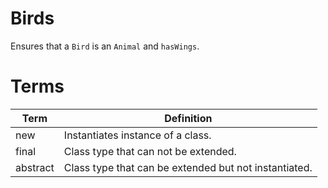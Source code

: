 # Birds

Ensures that a `Bird` is an `Animal` and `hasWings`.

# Terms

| Term | Definition |
| --- | --- |
| new | Instantiates instance of a class. |
| final | Class type that can not be extended. |
| abstract | Class type that can be extended but not instantiated. |
